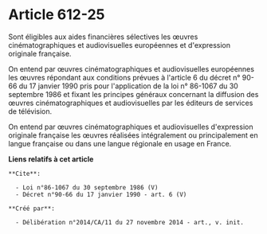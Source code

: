 # Article 612-25

Sont éligibles aux aides financières sélectives les œuvres cinématographiques et audiovisuelles européennes et d'expression
originale française. 

On entend par œuvres cinématographiques et audiovisuelles européennes les œuvres répondant aux conditions prévues à l'article
6 du décret n° 90-66 du 17 janvier 1990 pris pour l'application de la loi n° 86-1067 du 30 septembre 1986 et fixant les
principes généraux concernant la diffusion des œuvres cinématographiques et audiovisuelles par les éditeurs de services de
télévision. 

On entend par œuvres cinématographiques et audiovisuelles d'expression originale française les œuvres réalisées intégralement
ou principalement en langue française ou dans une langue régionale en usage en France.

**Liens relatifs à cet article**

	**Cite**:

	  - Loi n°86-1067 du 30 septembre 1986 (V)
	  - Décret n°90-66 du 17 janvier 1990 - art. 6 (V)

	**Créé par**:

	  - Délibération n°2014/CA/11 du 27 novembre 2014 - art., v. init.
